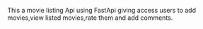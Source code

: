This a movie listing Api using FastApi giving access users to add movies,view listed movies,rate them and add comments.
